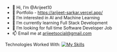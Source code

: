 - 👋 Hi, I’m @Arijeet10
- 💼 Portfolio - https://arijeet-sarkar.vercel.app/
- 👀 I’m interested in AI and Machine Learning
- 🌱 I’m currently learning Full Stack Development
- 🔎 I’m looking for full time Software Developer Job
- 📫 Email me at arijeetsocial@gmail.com

Technologies Worked With:
[![My Skills](https://skillicons.dev/icons?i=html,css,js,nodejs,express,react,redux,nextjs,tailwind,figma,prisma,mongodb,mysql,postgres,vercel,svelte,githubactions)](https://arijeet-sarkar.vercel.app/)

<!---
Arijeet10/Arijeet10 is a ✨ special ✨ repository because its `README.md` (this file) appears on your GitHub profile.
You can click the Preview link to take a look at your changes.
--->
